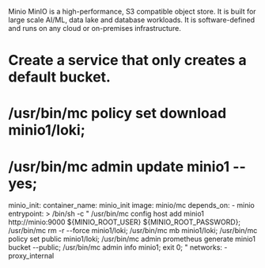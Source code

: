 Minio
MinIO is a high-performance, S3 compatible object store. It is built for large scale AI/ML,
data lake and database workloads. It is software-defined and runs on any cloud or on-premises infrastructure.


  # Create a service that only creates a default bucket.
  # /usr/bin/mc policy set download minio1/loki;
  # /usr/bin/mc admin update minio1 --yes;
  minio_init:
    container_name: minio_init
    image: minio/mc
    depends_on:
      - minio
    entrypoint: >
      /bin/sh -c "
      /usr/bin/mc config host add minio1 http://minio:9000 ${MINIO_ROOT_USER} ${MINIO_ROOT_PASSWORD};
      /usr/bin/mc rm -r --force minio1/loki;
      /usr/bin/mc mb minio1/loki;
      /usr/bin/mc policy set public minio1/loki;
      /usr/bin/mc admin prometheus generate minio1 bucket --public;
      /usr/bin/mc admin info minio1;
      exit 0;
      "
    networks:
      - proxy_internal
